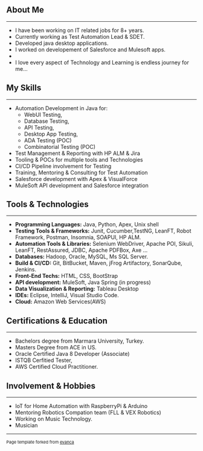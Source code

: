 ## About Me
---

* I have been working on IT related jobs for 8+ years.
* Currently working as Test Automation Lead & SDET.
* Developed java desktop applications.
* I worked on developement of Salesforce and Mulesoft apps. 
* 
* I love every aspect of Technology and 
Learning is endless journey for me... 

## My Skills
---

* Automation Development in Java for:
  * WebUI Testing,
  * Database Testing, 
  * API Testing,
  * Desktop App Testing, 
  * ADA Testing (POC)
  * Combinatorial Testing (POC)
* Test Management & Reporting with HP ALM & Jira
* Tooling & POCs for multiple tools and Technologies 
* CI/CD Pipeline involvement for Testing
* Training, Mentoring & Consulting for Test Automation
* Salesforce development with Apex & VisualForce
* MuleSoft API development and Salesforce integration

## Tools & Technologies
---

* **Programming Languages:** Java, Python, Apex, Unix shell
* **Testing Tools & Frameworks:** Junit, Cucumber,TestNG, LeanFT, Robot Framework,
Postman, Insomnia, SOAPUI, HP ALM. 
* **Automation Tools & Libraries:** Selenium WebDriver, Apache POI, Sikuli, LeanFT,
RestAssured, JDBC, Apache PDFBox, Axe ...
* **Databases:** Hadoop, Oracle, MySQL, Ms SQL Server.
* **Build & CI/CD:** Git, BitBucket, Maven, jFrog Artifactory, SonarQube, Jenkins. 
* **Front-End Techs:** HTML, CSS, BootStrap
* **API development:** MuleSoft, Java Spring (in progress)
* **Data Visualization & Reporting:** Tableau Desktop
* **IDEs:** Eclipse, IntelliJ, Visual Studio Code.
* **Cloud:** Amazon Web Services(AWS) 


## Certifications & Education
---
* Bachelors degree from Marmara University, Turkey.
* Masters Degree from ACE in US.
* Oracle Certified Java 8 Developer (Associate)
* ISTQB Cerfitied Tester, 
* AWS Certified Cloud Practitioner.

## Involvement & Hobbies
---
* IoT for Home Automation with RaspberryPi & Arduino
* Mentoring Robotics Compation team (FLL & VEX Robotics)
* Working on Music Technology.
* Musician

---
<p style="font-size:11px">Page template forked from <a href="https://github.com/evanca/quick-portfolio">evanca</a></p>
<!-- Remove above link if you don't want to attibute -->
